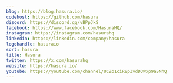 ```yaml
---
blog: https://blog.hasura.io/
codehost: https://github.com/hasura
discord: https://discord.gg/vBPpJkS
facebook: https://www.facebook.com/HasuraHQ/
instagram: https://instagram.com/hasurahq
linkedin: https://linkedin.com/company/hasura
logohandle: hasuraio
sort: hasura
title: Hasura
twitter: https://x.com/hasurahq
website: https://hasura.io/
youtube: https://youtube.com/channel/UCZo1ciR8pZvdD3Wxp9aSNhQ
---
```

